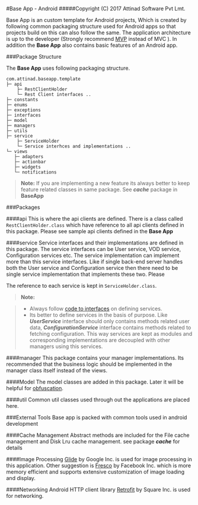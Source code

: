 #Base App - Android
#####Copyright (C) 2017 Attinad Software Pvt Lmt.

Base App is an custom template for Android projects, Which is created by following common packaging structure used for Android apps so that projects build on this can also follow the same. The application architecture is up to the developer (Strongly recommend [MVP](http://konmik.com/post/introduction_to_model_view_presenter_on_android/) instead of MVC ). In addition the **Base App** also contains basic features of an Android app. 

###Package Structure

The **Base App** uses following packaging structure.

```
com.attinad.baseapp.template
├─ api
	├─ RestClientHolder
	└─ Rest Client interfaces ..
├─ constants
├─ enums
├─ exceptions
├─ interfaces
├─ model
├─ managers
├─ utils
├─ service
	├─ ServiceHolder
	└─ Service interhces and implementations ..
└─ views
   ├─ adapters
   ├─ actionbar
   ├─ widgets
   └─ notifications
```

> **Note:** If you are implementing a new feature its always better to keep feature related classes in same package. See ***cache*** package in **BaseApp**

###Packages

####api
This is where the api clients are defined.  There is a class called `RestClientHolder.class` which have reference to all api clients defined in this package. Please see sample api clients defined in the **Base App**

####service
Service interfaces and their implementations are defined in this package. The service interfaces can be User service, VOD service, Configuration services etc. The service implementation can implement more than this service interfaces. Like if single back-end server handles both the User service and Configuration service then there need to be single service implementation  that implements these two.  Please 

The reference to each service is kept in `ServiceHolder.class`.


> **Note:**

> - Always follow [code to interfaces](http://www.javaworld.com/article/2076468/core-java/smarter-java-development.html) on defining services. 
> - Its better to define services in the basis of purpose. Like ***UserService*** interface should only contains methods related user data, ***ConfigurationService***  interface contains methods related to fetching configuration. This way services are kept as modules and  corresponding implementations are decoupled with other managers using this services.

####manager
This package contains your manager implementations. Its recommended that the business logic should be implemented in the manager class itself instead of the views.

####Model
The model classes are added in this package. Later it will be helpful for [obfuscation](https://developer.android.com/studio/build/shrink-code.html).


####util
Common util classes used through out the applications are placed here.


###External Tools 
Base app is packed with common tools used in android development

####Cache Management
Abstract methods are included for the File cache management and Disk Lru cache management. see package ***cache*** for details

####Image Processing
[Glide](https://github.com/bumptech/glide) by Google Inc. is used for image processing in this application. Other suggestion is [Fresco](https://github.com/facebook/fresco) by Facebook Inc.  which is more memory efficient and supports extensive customization of image loading and display.


####Networking
Android HTTP client library [Retrofit](https://github.com/square/retrofit) by Square Inc. is used for networking.
 

